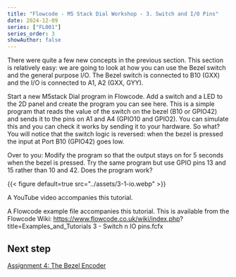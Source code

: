 ```yaml
---
title: "Flowcode - M5 Stack Dial Workshop - 3. Switch and I/O Pins"
date: 2024-12-09
series: ["FL001"]
series_order: 3
showAuthor: false
---
```


There were quite a few new concepts in the previous section.
This section is relatively easy: we are going to look at how you
can use the Bezel switch and the general purpose I/O.
The Bezel switch is connected to B10 (GXX) and the I/O is
connected to A1, A2 (GXX, GYY).


Start a new M5stack Dial program in Flowcode.
Add a switch and a LED to the 2D panel and create the
program you can see here.
This is a simple program that reads the value of the switch on
the bezel (B10 or GPIO42) and sends it to the pins on A1 and
A4 (GPIO10 and GPIO2). You can simulate this and you can
check it works by sending it to your hardware.
So what?
You will notice that the switch logic is reversed: when the bezel
is pressed the input at Port B10 (GPIO42) goes low.


Over to you:
Modify the program so that the output stays on for 5 seconds
when the bezel is pressed.
Try the same program but use GPIO pins 13 and 15 rather than
10 and 42. Does the program work?

{{< figure
    default=true
    src="../assets/3-1-io.webp"
    >}}



A YouTube video accompanies this tutorial.


A Flowcode example file accompanies this tutorial. This is
available from the Flowcode Wiki:
https://www.flowcode.co.uk/wiki/index.php?
title=Examples_and_Tutorials
3 - Switch n IO pins.fcfx

## Next step

[Assignment 4: The Bezel Encoder](../04-the-bezel-encoder)
